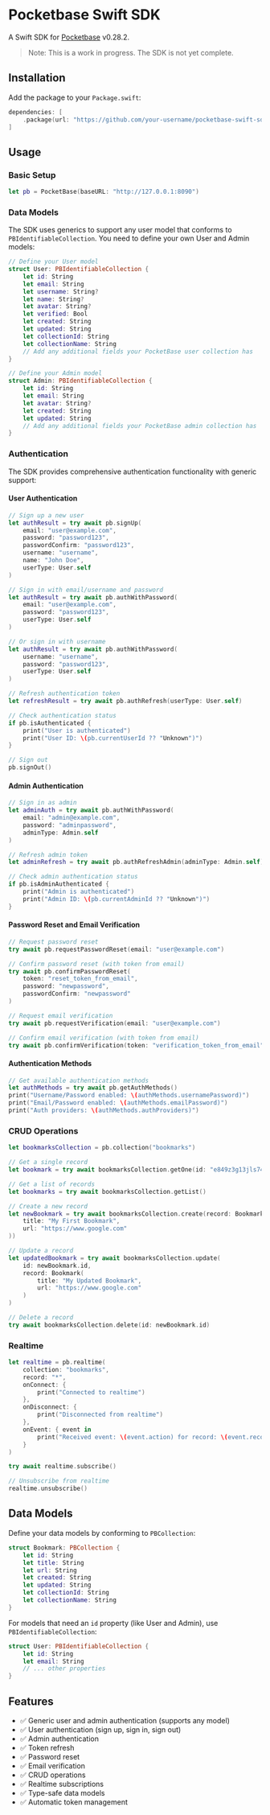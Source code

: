 # Pocketbase Swift SDK

A Swift SDK for [Pocketbase](https://pocketbase.io/) v0.28.2.

> Note: This is a work in progress. The SDK is not yet complete.

## Installation

Add the package to your `Package.swift`:

```swift
dependencies: [
    .package(url: "https://github.com/your-username/pocketbase-swift-sdk.git", from: "1.0.0")
]
```

## Usage

### Basic Setup

```swift
let pb = PocketBase(baseURL: "http://127.0.0.1:8090")
```

### Data Models

The SDK uses generics to support any user model that conforms to `PBIdentifiableCollection`. You need to define your own User and Admin models:

```swift
// Define your User model
struct User: PBIdentifiableCollection {
    let id: String
    let email: String
    let username: String?
    let name: String?
    let avatar: String?
    let verified: Bool
    let created: String
    let updated: String
    let collectionId: String
    let collectionName: String
    // Add any additional fields your PocketBase user collection has
}

// Define your Admin model
struct Admin: PBIdentifiableCollection {
    let id: String
    let email: String
    let avatar: String?
    let created: String
    let updated: String
    // Add any additional fields your PocketBase admin collection has
}
```

### Authentication

The SDK provides comprehensive authentication functionality with generic support:

#### User Authentication

```swift
// Sign up a new user
let authResult = try await pb.signUp(
    email: "user@example.com",
    password: "password123",
    passwordConfirm: "password123",
    username: "username",
    name: "John Doe",
    userType: User.self
)

// Sign in with email/username and password
let authResult = try await pb.authWithPassword(
    email: "user@example.com",
    password: "password123",
    userType: User.self
)

// Or sign in with username
let authResult = try await pb.authWithPassword(
    username: "username",
    password: "password123",
    userType: User.self
)

// Refresh authentication token
let refreshResult = try await pb.authRefresh(userType: User.self)

// Check authentication status
if pb.isAuthenticated {
    print("User is authenticated")
    print("User ID: \(pb.currentUserId ?? "Unknown")")
}

// Sign out
pb.signOut()
```

#### Admin Authentication

```swift
// Sign in as admin
let adminAuth = try await pb.authWithPassword(
    email: "admin@example.com",
    password: "adminpassword",
    adminType: Admin.self
)

// Refresh admin token
let adminRefresh = try await pb.authRefreshAdmin(adminType: Admin.self)

// Check admin authentication status
if pb.isAdminAuthenticated {
    print("Admin is authenticated")
    print("Admin ID: \(pb.currentAdminId ?? "Unknown")")
}
```

#### Password Reset and Email Verification

```swift
// Request password reset
try await pb.requestPasswordReset(email: "user@example.com")

// Confirm password reset (with token from email)
try await pb.confirmPasswordReset(
    token: "reset_token_from_email",
    password: "newpassword",
    passwordConfirm: "newpassword"
)

// Request email verification
try await pb.requestVerification(email: "user@example.com")

// Confirm email verification (with token from email)
try await pb.confirmVerification(token: "verification_token_from_email")
```

#### Authentication Methods

```swift
// Get available authentication methods
let authMethods = try await pb.getAuthMethods()
print("Username/Password enabled: \(authMethods.usernamePassword)")
print("Email/Password enabled: \(authMethods.emailPassword)")
print("Auth providers: \(authMethods.authProviders)")
```

### CRUD Operations

```swift
let bookmarksCollection = pb.collection("bookmarks")

// Get a single record
let bookmark = try await bookmarksCollection.getOne(id: "e849z3g13jls740")

// Get a list of records
let bookmarks = try await bookmarksCollection.getList()

// Create a new record
let newBookmark = try await bookmarksCollection.create(record: Bookmark(
    title: "My First Bookmark",
    url: "https://www.google.com"
))

// Update a record
let updatedBookmark = try await bookmarksCollection.update(
    id: newBookmark.id,
    record: Bookmark(
        title: "My Updated Bookmark",
        url: "https://www.google.com"
    )
)

// Delete a record
try await bookmarksCollection.delete(id: newBookmark.id)
```

### Realtime

```swift
let realtime = pb.realtime(
    collection: "bookmarks",
    record: "*",
    onConnect: {
        print("Connected to realtime")
    },
    onDisconnect: {
        print("Disconnected from realtime")
    },
    onEvent: { event in
        print("Received event: \(event.action) for record: \(event.record)")
    }
)

try await realtime.subscribe()

// Unsubscribe from realtime
realtime.unsubscribe()
```

## Data Models

Define your data models by conforming to `PBCollection`:

```swift
struct Bookmark: PBCollection {
    let id: String
    let title: String
    let url: String
    let created: String
    let updated: String
    let collectionId: String
    let collectionName: String
}
```

For models that need an `id` property (like User and Admin), use `PBIdentifiableCollection`:

```swift
struct User: PBIdentifiableCollection {
    let id: String
    let email: String
    // ... other properties
}
```

## Features

- ✅ Generic user and admin authentication (supports any model)
- ✅ User authentication (sign up, sign in, sign out)
- ✅ Admin authentication
- ✅ Token refresh
- ✅ Password reset
- ✅ Email verification
- ✅ CRUD operations
- ✅ Realtime subscriptions
- ✅ Type-safe data models
- ✅ Automatic token management